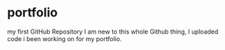 # portfolio
my first GitHub Repository
I am new to this whole Github thing, 
I uploaded code i been working on for my portfolio.
